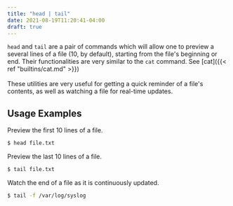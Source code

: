 ```yaml
---
title: "head | tail"
date: 2021-08-19T11:20:41-04:00
draft: true
---
```


`head` and `tail` are a pair of commands which will
allow one to preview a several lines of a file (10, by default),
starting from the file's beginning or end. Their functionalities are
very similar to the `cat` command. See [cat]({{< ref "builtins/cat.md" >}})
<br>
<br>
These utilities are very useful for getting a quick reminder of a
file's contents, as well as watching a file for real-time updates.

## Usage Examples

Preview the first 10 lines of a file.

```bash
$ head file.txt
```

Preview the last 10 lines of a file.

```bash
$ tail file.txt
```

Watch the end of a file as it is continuously updated.

```bash
$ tail -f /var/log/syslog
```
